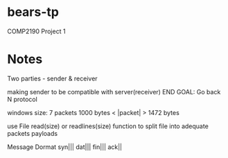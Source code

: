 # bears-tp
COMP2190 Project 1


# Notes
Two parties - sender & receiver

making sender to be compatible with server(receiver)
END GOAL: Go back N protocol

windows size: 7 packets
1000 bytes < |packet| > 1472 bytes

use File read(size) or readlines(size) function to split file into adequate packets payloads


Message Dormat
syn|<sequence number>||<checksum>
dat|<sequence number>|<data>|<checksum>
fin|<sequence number>|<data>|<checksum>
ack|<sequence number>|<checksum>
